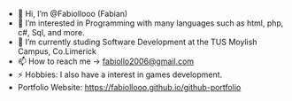 - 👋 Hi, I’m @Fabiollooo (Fabian)
- 👀 I’m interested in Programming with many languages such as html, php, c#, Sql, and more.
- 🌱 I’m currently studing Software Development at the TUS Moylish Campus, Co.Limerick
- 📫 How to reach me -> fabiollo2006@gmail.com
- ⚡ Hobbies: I also have a interest in games development.
- Portfolio Website: https://fabiollooo.github.io/github-portfolio

<!---
Fabiollooo/Fabiollooo is a ✨ special ✨ repository because its `README.md` (this file) appears on your GitHub profile.
You can click the Preview link to take a look at your changes.
--->
